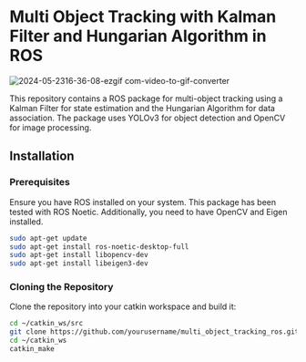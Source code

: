 # Multi Object Tracking with Kalman Filter and Hungarian Algorithm in ROS

![2024-05-2316-36-08-ezgif com-video-to-gif-converter](https://github.com/KAN201197/Multi_Object_Tracking_ROS/assets/128454220/c1ab8b93-9f75-4b75-9718-89a975fa5b6d)

This repository contains a ROS package for multi-object tracking using a Kalman Filter for state estimation and the Hungarian Algorithm for data association. The package uses YOLOv3 for object detection and OpenCV for image processing.

## Installation

### Prerequisites

Ensure you have ROS installed on your system. This package has been tested with ROS Noetic. Additionally, you need to have OpenCV and Eigen installed.

```bash
sudo apt-get update
sudo apt-get install ros-noetic-desktop-full
sudo apt-get install libopencv-dev
sudo apt-get install libeigen3-dev
```

### Cloning the Repository
Clone the repository into your catkin workspace and build it:

```bash
cd ~/catkin_ws/src
git clone https://github.com/yourusername/multi_object_tracking_ros.git
cd ~/catkin_ws
catkin_make
```
